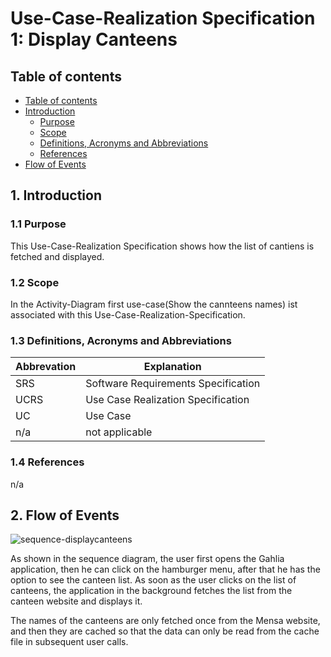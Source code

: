 # Use-Case-Realization Specification 1: Display Canteens

## Table of contents
- [Table of contents](#table-of-contents)
- [Introduction](#1-introduction)
  - [Purpose](#11-purpose)
  - [Scope](#12-scope)
  - [Definitions, Acronyms and Abbreviations](#13-definitions-acronyms-and-abbreviations)
  - [References](#14-references)
- [Flow of Events](#2-flow-of-events)

## 1. Introduction

### 1.1 Purpose

This Use-Case-Realization Specification shows how the list of cantiens is fetched and displayed.

### 1.2 Scope

In the Activity-Diagram first use-case(Show the cannteens names) ist associated with this Use-Case-Realization-Specification.

### 1.3 Definitions, Acronyms and Abbreviations
| Abbrevation | Explanation                            |
| ----------- | -------------------------------------- |
| SRS         | Software Requirements Specification    |
| UCRS        | Use Case Realization Specification     |
| UC          | Use Case  |
| n/a         | not applicable                         |


### 1.4 References

n/a


## 2. Flow of Events

![sequence-displaycanteens](https://user-images.githubusercontent.com/43212219/199329016-0c102560-d226-4e63-b6d3-b3f667f0e95d.png)

As shown in the sequence diagram, the user first opens the Gahlia application, then he can click on the hamburger menu, after that he has the option to see the canteen list. As soon as the user clicks on the list of canteens, the application in the background fetches the list from the canteen website and displays it.

The names of the canteens are only fetched once from the Mensa website, and then they are cached so that the data can only be read from the cache file in subsequent user calls.
